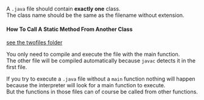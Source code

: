 A `.java` file should contain **exactly one** class.\
The class name should be the same as the filename without extension.

#### How To Call A Static Method From Another Class

[see the twofiles folder](https://gitlab.com/bjt-user/java/-/tree/main/twofiles)

You only need to compile and execute the file with the main function.\
The other file will be compiled automatically because `javac` detects it in the first file.

If you try to execute a `.java` file without a `main` function nothing will happen\
because the interpreter will look for a main function to execute.\
But the functions in those files can of course be called from other functions.
